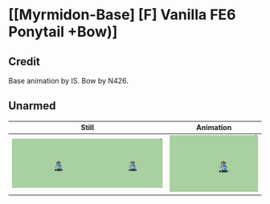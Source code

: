 # [\[Myrmidon-Base\] \[F\] Vanilla FE6 Ponytail +Bow\)]

## Credit

Base animation by IS.
Bow by N426.
	
## Unarmed

| Still | Animation |
| :---: | :-------: |
| ![Unarmed still](./Unarmed_000.png) | ![Unarmed animation](./Unarmed.gif) |
